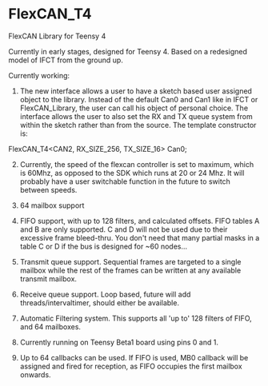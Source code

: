 # FlexCAN_T4
FlexCAN Library for Teensy 4


Currently in early stages, designed for Teensy 4.
Based on a redesigned model of IFCT from the ground up.


Currently working:

1) The new interface allows a user to have a sketch based user assigned object to the library. Instead of the default Can0 and Can1 like in IFCT or FlexCAN_Library, the user can call his object of personal choice. The interface allows the user to also set the RX and TX queue system from within the sketch rather than from the source. The template constructor is:

FlexCAN_T4<CAN2, RX_SIZE_256, TX_SIZE_16> Can0;

2) Currently, the speed of the flexcan controller is set to maximum, which is 60Mhz, as opposed to the SDK which runs at 20 or 24 Mhz. It will probably have a user switchable function in the future to switch between speeds.

3) 64 mailbox support

4) FIFO support, with up to 128 filters, and calculated offsets. FIFO tables A and B are only supported. C and D will not be used due to their excessive frame bleed-thru. You don't need that many partial masks in a table C or D if the bus is designed for ~60 nodes...

5) Transmit queue support. Sequential frames are targeted to a single mailbox while the rest of the frames can be written at any available transmit mailbox.

6) Receive queue support. Loop based, future will add threads/intervaltimer, should either be available.

7) Automatic Filtering system. This supports all 'up to' 128 filters of FIFO, and 64 mailboxes.

8) Currently running on Teensy Beta1 board using pins 0 and 1.

9) Up to 64 callbacks can be used. If FIFO is used, MB0 callback will be assigned and fired for reception, as FIFO occupies the first mailbox onwards.
